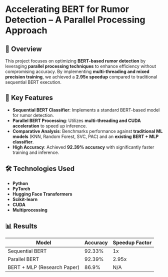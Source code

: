 # **Accelerating BERT for Rumor Detection – A Parallel Processing Approach**  

## 📌 Overview  
This project focuses on optimizing **BERT-based rumor detection** by leveraging **parallel processing techniques** to enhance efficiency without compromising accuracy. By implementing **multi-threading and mixed precision training**, we achieved a **2.95x speedup** compared to traditional sequential BERT execution.  

## 🚀 Key Features  
- **Sequential BERT Classifier**: Implements a standard BERT-based model for rumor detection.  
- **Parallel BERT Processing**: Utilizes **multi-threading and CUDA acceleration** to speed up inference.  
- **Comparative Analysis**: Benchmarks performance against **traditional ML models** (KNN, Random Forest, SVC, PAC) and an **existing BERT + MLP classifier**.  
- **High Accuracy**: Achieved **92.39% accuracy** with significantly faster training and inference.  

## 🛠️ Technologies Used  
- **Python**  
- **PyTorch**  
- **Hugging Face Transformers**  
- **Scikit-learn**  
- **CUDA**  
- **Multiprocessing**  

## 📊 Results  
| Model                | Accuracy | Speedup Factor |
|----------------------|----------|---------------|
| Sequential BERT      | 92.33%   | 1x            |
| Parallel BERT       | 92.39%   | 2.95x         |
| BERT + MLP (Research Paper) | 86.9% | N/A |
